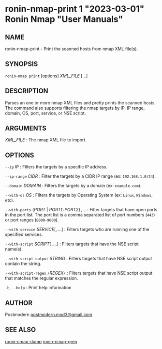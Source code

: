 # ronin-nmap-print 1 "2023-03-01" Ronin Nmap "User Manuals"

## NAME

ronin-nmap-print - Print the scanned hosts from nmap XML file(s).

## SYNOPSIS

`ronin-nmap print` [options] *XML_FILE* [...]

## DESCRIPTION

Parses an one or more nmap XML files and pretty prints the scanned hosts.
The command also supports filtering the nmap targets by IP, IP range, domain,
OS, port, service, or NSE script.

## ARGUMENTS

*XML_FILE*
: The nmap XML file to import.

## OPTIONS

`--ip` *IP*
: Filters the targets by a specific IP address.

`--ip-range` *CIDR*
: Filter the targets by a CIDR IP range (ex: `192.168.1.0/24`).

`--domain` *DOMAIN*
: Filters the targets by a domain (ex: `example.com`).

`--with-os` *OS*
: Filters the targets by Operating System (ex: `Linux`, `Windows`, etc).

`--with-ports` {*PORT* \| *PORT1*`-`*PORT2*}`,`...
: Filter targets that have open ports in the port list.
  The port list is a comma separated list of port numbers (`443`) or port
  ranges (`8000-9000`).

`--with-service` *SERVICE*[`,`...]
: Filters targets who are running one of the specified services.

`--with-script` *SCRIPT*[`,`...]
: Filters targets that have the NSE script name(s).

`--with-script-output` *STRING*
: Filters targets that have NSE script output contain the string.

`--with-script-regex` `/`*REGEX*`/`
: Filters targets that have NSE script output that matches the regular
  expression.

`-h`, `--help`
: Print help information

## AUTHOR

Postmodern <postmodern.mod3@gmail.com>

## SEE ALSO

[ronin-nmap-dump](ronin-nmap-dump.1.md) [ronin-nmap-grep](ronin-nmap-grep.1.md)
